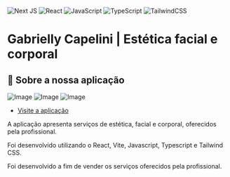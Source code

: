 ![Next JS](https://img.shields.io/badge/Next-black?style=for-the-badge&logo=next.js&logoColor=white)
![React](https://img.shields.io/badge/react-%2320232a.svg?style=for-the-badge&logo=react&logoColor=%2361DAFB)
![JavaScript](https://img.shields.io/badge/javascript-%23323330.svg?style=for-the-badge&logo=javascript&logoColor=%23F7DF1E)
![TypeScript](https://img.shields.io/badge/typescript-%23007ACC.svg?style=for-the-badge&logo=typescript&logoColor=white)
![TailwindCSS](https://img.shields.io/badge/tailwindcss-%2338B2AC.svg?style=for-the-badge&logo=tailwind-css&logoColor=white)

# Gabrielly Capelini | Estética facial e corporal

## 📌 Sobre a nossa aplicação

![Image](https://github.com/user-attachments/assets/3c16f165-781d-41b3-9606-52f6a1a341ba)
![Image](https://github.com/user-attachments/assets/ccc8f257-248e-4aca-be4d-cf1a87313823)
![Image](https://github.com/user-attachments/assets/7312bc5a-ed20-4b13-bcde-f15c2aae5ab2)

- <a href="https://www.gabriellycapelini.com.br">Visite a aplicação</a>

A aplicação apresenta serviços de estética, facial e corporal, oferecidos pela profissional.

Foi desenvolvido utilizando o React, Vite, Javascript, Typescript e Tailwind CSS.

Foi desenvolvido a fim de vender os serviços oferecidos pela profissional.
